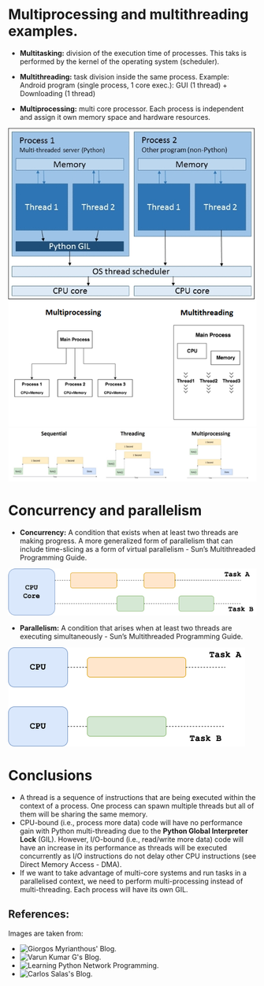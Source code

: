 # Multiprocessing and multithreading examples.

- **Multitasking:** division of the execution time of processes. This taks is performed by the kernel of the operating system (scheduler).

- **Multithreading:** task division inside the same process. Example: Android program (single process, 1 core exec.): GUI (1 thread) + Downloading (1 thread)

- **Multiprocessing:** multi core processor. Each process is independent and assign it own memory space and hardware resources.

![Multithreading and multiprocessing](./imgs_repo/multith_multiproc_1.jpg 'Multithreading and multiprocessing')
![Multithreading and multiprocessing](./imgs_repo/multith_multiproc_2.png 'Multithreading and multiprocessing')
![Multithreading and multiprocessing](./imgs_repo/multith_multiproc_3.jpeg 'Multithreading and multiprocessing')

# Concurrency and parallelism

- **Concurrency:** A condition that exists when at least two threads are making progress. A more generalized form of parallelism that can include time-slicing as a form of virtual parallelism - Sun’s Multithreaded Programming Guide.

[![Concurrency](./imgs_repo/concurrency.png 'Concurrent execution')](https://towardsdatascience.com/multithreading-multiprocessing-python-180d0975ab29)

- **Parallelism:** A condition that arises when at least two threads are executing simultaneously - Sun’s Multithreaded Programming Guide.

[![Parallelism](./imgs_repo/parallelism.png 'Parallel execution')](https://towardsdatascience.com/multithreading-multiprocessing-python-180d0975ab29)

# Conclusions
- A thread is a sequence of instructions that are being executed within the context of a process. One process can spawn multiple threads but all of them will be sharing the same memory.
- CPU-bound (i.e., process more data) code will have no performance gain with Python multi-threading due to the **Python Global Interpreter Lock** (GIL). However, I/O-bound (i.e., read/write more data) code will have an increase in its performance as threads will be executed concurrently as I/O instructions do not delay other CPU instructions (see Direct Memory Access - DMA).
- If we want to take advantage of multi-core systems and run tasks in a parallelised context, we need to perform multi-processing instead of multi-threading. Each process will have its own GIL.

## References: 
Images are taken from: 
- ![Giorgos Myrianthous' Blog](https://towardsdatascience.com/multithreading-multiprocessing-python-180d0975ab29).
- ![Varun Kumar G's Blog](https://levelup.gitconnected.com/diy-multithreading-vs-multiprocessing-in-python-fb93698ca7f3).
- ![Learning Python Network Programming](https://subscription.packtpub.com/book/networking_and_servers/9781784396008/8/ch08lvl1sec69/multithreading-and-multiprocessing).
- ![Carlos Salas's Blog](https://www.lightbringercap.com/blog/neuromancer-blues-threading-vs-multiprocessing-part-2).




